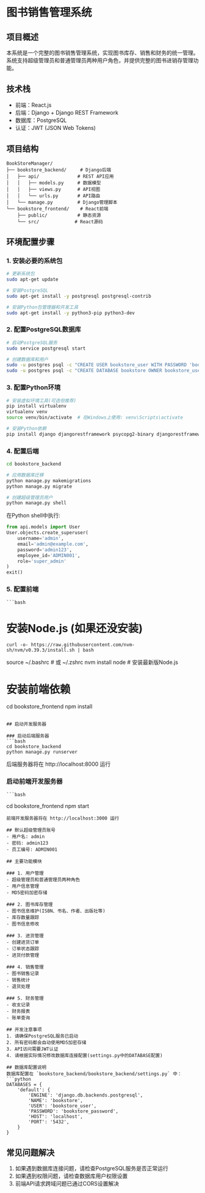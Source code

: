 # 图书销售管理系统

## 项目概述
本系统是一个完整的图书销售管理系统，实现图书库存、销售和财务的统一管理。系统支持超级管理员和普通管理员两种用户角色，并提供完整的图书进销存管理功能。

## 技术栈
- 前端：React.js
- 后端：Django + Django REST Framework
- 数据库：PostgreSQL
- 认证：JWT (JSON Web Tokens)

## 项目结构
```
BookStoreManager/
├── bookstore_backend/     # Django后端
│   ├── api/              # REST API应用
│   │   ├── models.py     # 数据模型
│   │   ├── views.py      # API视图
│   │   └── urls.py       # API路由
│   └── manage.py         # Django管理脚本
└── bookstore_frontend/    # React前端
    ├── public/           # 静态资源
    └── src/             # React源码
```

## 环境配置步骤

### 1. 安装必要的系统包
```bash
# 更新系统包
sudo apt-get update

# 安装PostgreSQL
sudo apt-get install -y postgresql postgresql-contrib

# 安装Python包管理器和开发工具
sudo apt-get install -y python3-pip python3-dev
```

### 2. 配置PostgreSQL数据库
```bash
# 启动PostgreSQL服务
sudo service postgresql start

# 创建数据库和用户
sudo -u postgres psql -c "CREATE USER bookstore_user WITH PASSWORD 'bookstore_password';"
sudo -u postgres psql -c "CREATE DATABASE bookstore OWNER bookstore_user;"
```

### 3. 配置Python环境
```bash
# 安装虚拟环境工具(可选但推荐)
pip install virtualenv
virtualenv venv
source venv/bin/activate  # 在Windows上使用: venv\Scripts\activate

# 安装Python依赖
pip install django djangorestframework psycopg2-binary djangorestframework-simplejwt
```

### 4. 配置后端
```bash
cd bookstore_backend

# 应用数据库迁移
python manage.py makemigrations
python manage.py migrate

# 创建超级管理员用户
python manage.py shell
```

在Python shell中执行:
```python
from api.models import User
User.objects.create_superuser(
    username='admin',
    email='admin@example.com',
    password='admin123',
    employee_id='ADMIN001',
    role='super_admin'
)
exit()
```

### 5. 配置前端
    ```bash
# 安装Node.js (如果还没安装)
    curl -o- https://raw.githubusercontent.com/nvm-sh/nvm/v0.39.3/install.sh | bash
source ~/.bashrc  # 或 ~/.zshrc
nvm install node  # 安装最新版Node.js

# 安装前端依赖
cd bookstore_frontend
npm install
```

## 启动开发服务器

### 启动后端服务器
```bash
cd bookstore_backend
python manage.py runserver
```
后端服务器将在 http://localhost:8000 运行

### 启动前端开发服务器
    ```bash
cd bookstore_frontend
npm start
```
前端开发服务器将在 http://localhost:3000 运行

## 默认超级管理员账号
- 用户名: admin
- 密码: admin123
- 员工编号: ADMIN001

## 主要功能模块

### 1. 用户管理
- 超级管理员和普通管理员两种角色
- 用户信息管理
- MD5密码加密存储

### 2. 图书库存管理
- 图书信息维护(ISBN、书名、作者、出版社等)
- 库存数量跟踪
- 图书信息修改

### 3. 进货管理
- 创建进货订单
- 订单状态跟踪
- 进货付款管理

### 4. 销售管理
- 图书销售记录
- 销售统计
- 退货处理

### 5. 财务管理
- 收支记录
- 财务报表
- 账单查询

## 开发注意事项
1. 请确保PostgreSQL服务已启动
2. 所有密码都会自动使用MD5加密存储
3. API访问需要JWT认证
4. 请根据实际情况修改数据库连接配置(settings.py中的DATABASE配置)

## 数据库配置说明
数据库配置在 `bookstore_backend/bookstore_backend/settings.py` 中：
```python
DATABASES = {
    'default': {
        'ENGINE': 'django.db.backends.postgresql',
        'NAME': 'bookstore',
        'USER': 'bookstore_user',
        'PASSWORD': 'bookstore_password',
        'HOST': 'localhost',
        'PORT': '5432',
    }
}
```

## 常见问题解决
1. 如果遇到数据库连接问题，请检查PostgreSQL服务是否正常运行
2. 如果遇到权限问题，请检查数据库用户权限设置
3. 前端API请求跨域问题已通过CORS设置解决
